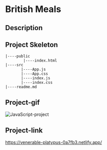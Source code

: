 
# British Meals
## Description
 
## Project Skeleton
```
|----public
        |----index.html
|----src        
       |----App.js
       |----App.css
       |----index.js
       |----index.css
|----readme.md
```
## Project-gif
![JavaScript-project](https://github.com/achieve-software/achieve-software/blob/main/img/british.gif?raw=true)
## Project-link
https://venerable-platypus-0a7fb3.netlify.app/
